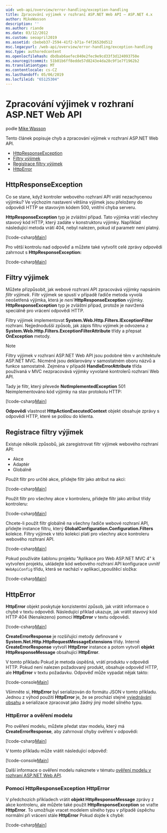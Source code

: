 ```yaml
---
uid: web-api/overview/error-handling/exception-handling
title: Zpracování výjimek v rozhraní ASP.NET Web API – ASP.NET 4.x
author: MikeWasson
description: ''
ms.author: riande
ms.date: 03/12/2012
ms.custom: seoapril2019
ms.assetid: cbebeb37-2594-41f2-b71a-f4f26520d512
msc.legacyurl: /web-api/overview/error-handling/exception-handling
msc.type: authoredcontent
ms.openlocfilehash: dbdbab6aefec840e2fec9e9cd33f3d124093750e
ms.sourcegitcommit: 51b01b6ff8edde57d8243e4da28c9f1e7f1962b2
ms.translationtype: MT
ms.contentlocale: cs-CZ
ms.lasthandoff: 05/06/2019
ms.locfileid: "65125304"
---
```

# <a name="exception-handling-in-aspnet-web-api"></a>Zpracování výjimek v rozhraní ASP.NET Web API

podle [Mike Wasson](https://github.com/MikeWasson)

Tento článek popisuje chyb a zpracování výjimek v rozhraní ASP.NET Web API.

- [HttpResponseException](#httpresponserexception)
- [Filtry výjimek](#exception_filters)
- [Registrace filtry výjimek](#registering_exception_filters)
- [HttpError](#httperror)

<a id="httpresponserexception"></a>
## <a name="httpresponseexception"></a>HttpResponseException

Co se stane, když kontroler webového rozhraní API vrátí nezachycenou výjimku? Ve výchozím nastavení většina výjimek jsou přeloženy do odpovědi HTTP se stavovým kódem 500, vnitřní chyba serveru.

**HttpResponseException** typ je zvláštní případ. Tato výjimka vrátí všechny stavový kód HTTP, který zadáte v konstruktoru výjimky. Například následující metoda vrátí 404, nebyl nalezen, pokud *id* parametr není platný.

[!code-csharp[Main](exception-handling/samples/sample1.cs)]

Pro větší kontrolu nad odpověď a můžete také vytvořit celé zprávy odpovědi zahrnout s **HttpResponseException:** 

[!code-csharp[Main](exception-handling/samples/sample2.cs)]

<a id="exception_filters"></a>
## <a name="exception-filters"></a>Filtry výjimek

Můžete přizpůsobit, jak webové rozhraní API zpracovává výjimky napsáním *filtr výjimek*. Filtr výjimek se spustí v případě řadiče metoda vyvolá neošetřená výjimka, která je *není* **HttpResponseException** výjimky. **HttpResponseException** typ je zvláštní případ, protože je navržená speciálně pro vrácení odpovědi HTTP.

Filtry výjimek implementovat **System.Web.Http.Filters.IExceptionFilter** rozhraní. Nejjednodušší způsob, jak zápis filtru výjimek je odvozena z **System.Web.Http.Filters.ExceptionFilterAttribute** třídy a přepsat **OnException** metody.

> [!NOTE]
> Filtry výjimek v rozhraní ASP.NET Web API jsou podobné těm v architektuře ASP.NET MVC. Nicméně jsou deklarovány v samostatném oboru názvů a funkce samostatně. Zejména v případě **HandleErrorAttribute** třída používaná v MVC nezpracovává výjimky vyvolané kontrolerů rozhraní Web API.

Tady je filtr, který převede **NotImplementedException** 501 Neimplementováno kód výjimky na stav protokolu HTTP:

[!code-csharp[Main](exception-handling/samples/sample3.cs)]

**Odpovědi** vlastnost **HttpActionExecutedContext** objekt obsahuje zprávy s odpovědí HTTP, které se pošlou do klienta.

<a id="registering_exception_filters"></a>
## <a name="registering-exception-filters"></a>Registrace filtry výjimek

Existuje několik způsobů, jak zaregistrovat filtr výjimek webového rozhraní API:

- Akce
- Adaptér
- Globálně

Použít filtr pro určité akce, přidejte filtr jako atribut na akci:

[!code-csharp[Main](exception-handling/samples/sample4.cs)]

Použít filtr pro všechny akce v kontroleru, přidejte filtr jako atribut třídy kontroleru:

[!code-csharp[Main](exception-handling/samples/sample5.cs)]

Chcete-li použít filtr globálně na všechny řadiče webové rozhraní API, přidejte instance filtru, který **GlobalConfiguration.Configuration.Filters** kolekce. Filtry výjimek v této kolekci platí pro všechny akce kontroleru webového rozhraní API.

[!code-csharp[Main](exception-handling/samples/sample6.cs)]

Pokud používáte šablonu projektu "Aplikace pro Web ASP.NET MVC 4" k vytvoření projektu, ukládejte kód webového rozhraní API konfigurace uvnitř `WebApiConfig` třídu, která se nachází v aplikaci\_spouštěcí složka:

[!code-csharp[Main](exception-handling/samples/sample7.cs?highlight=5)]

<a id="httperror"></a>
## <a name="httperror"></a>HttpError

**HttpError** objekt poskytuje konzistentní způsob, jak vrátit informace o chybě v textu odpovědi. Následující příklad ukazuje, jak vrátit stavový kód HTTP 404 (Nenalezeno) pomocí **HttpError** v textu odpovědi.

[!code-csharp[Main](exception-handling/samples/sample8.cs)]

**CreateErrorResponse** je rozšiřující metody definované v **System.Net.Http.HttpRequestMessageExtensions** třídy. Interně **CreateErrorResponse** vytvoří **HttpError** instance a potom vytvoří **objekt HttpResponseMessage** obsahující **HttpError**.

V tomto příkladu Pokud je metoda úspěšná, vrátí produktu v odpovědi HTTP. Pokud není nalezen požadovaný produkt, obsahuje odpověď HTTP, ale **HttpError** v textu požadavku. Odpověď může vypadat nějak takto:

[!code-console[Main](exception-handling/samples/sample9.cmd)]

Všimněte si, **HttpError** byl serializován do formátu JSON v tomto příkladu. Jednou z výhod použití **HttpError** je, že se prochází stejné [vyjednávání obsahu](../formats-and-model-binding/content-negotiation.md) a serializace zpracovat jako žádný jiný model silného typu.

### <a name="httperror-and-model-validation"></a>HttpError a ověření modelu

Pro ověření modelu, můžete předat stav modelu, který má **CreateErrorResponse**, aby zahrnoval chyby ověření v odpovědi:

[!code-csharp[Main](exception-handling/samples/sample10.cs)]

V tomto příkladu může vrátit následující odpověď:

[!code-console[Main](exception-handling/samples/sample11.cmd)]

Další informace o ověření modelu naleznete v tématu [ověření modelu v rozhraní ASP.NET Web API](../formats-and-model-binding/model-validation-in-aspnet-web-api.md).

### <a name="using-httperror-with-httpresponseexception"></a>Pomocí HttpResponseException HttpError

V předchozích příkladech vrátit **objekt HttpResponseMessage** zprávy z akce kontroleru, ale můžete také použít **HttpResponseException** se vraťte **HttpError**. To umožňuje vracet modelem silného typu v případě úspěchu normální při vrácení stále **HttpError** Pokud dojde k chybě:

[!code-csharp[Main](exception-handling/samples/sample12.cs)]
